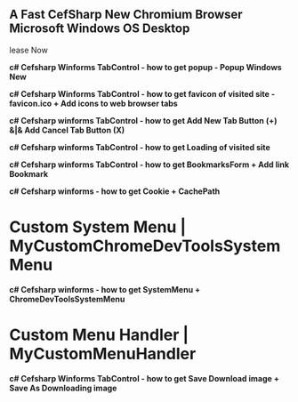 ## A Fast CefSharp New Chromium Browser Microsoft Windows OS Desktop

lease Now

**c# Cefsharp Winforms TabControl - how to get popup - Popup Windows New**

**c# Cefsharp Winforms TabControl - how to get favicon of visited site - favicon.ico + Add icons to web browser tabs**

**c# Cefsharp winforms TabControl - how to get Add New Tab Button (+) &|& Add Cancel Tab Button (X)**

**c# Cefsharp winforms TabControl - how to get Loading of visited site**

**c# Cefsharp winforms TabControl - how to get BookmarksForm + Add link Bookmark**

**c# Cefsharp winforms - how to get Cookie + CachePath**

# **Custom System Menu | MyCustomChromeDevToolsSystemMenu**

**c# Cefsharp winforms - how to get SystemMenu + ChromeDevToolsSystemMenu**

# **Custom Menu Handler | MyCustomMenuHandler**

**c# Cefsharp Winforms TabControl - how to get Save Download image + Save As Downloading image**
